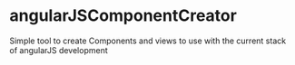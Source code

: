 # angularJSComponentCreator

Simple tool to create Components and views to use with the current stack of angularJS development
